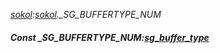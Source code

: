 _[sokol](../../modules/sokol/sokol-module.md):[sokol](../../modules/sokol/sokol-module.md).\_SG\_BUFFERTYPE\_NUM_
##### Const \_SG\_BUFFERTYPE\_NUM:[sg_buffer_type](../../modules/sokol/sokol-sg_buffer_type.md)
